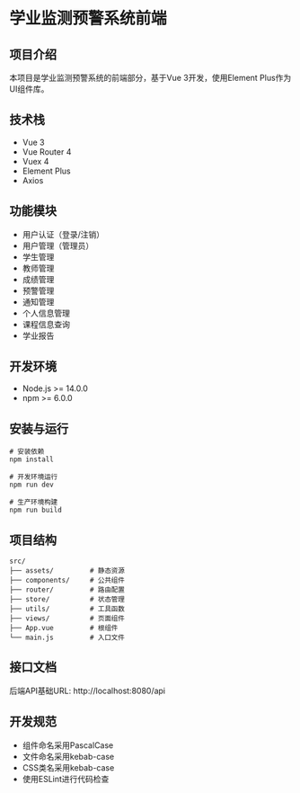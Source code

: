 # 学业监测预警系统前端

## 项目介绍
本项目是学业监测预警系统的前端部分，基于Vue 3开发，使用Element Plus作为UI组件库。

## 技术栈
- Vue 3
- Vue Router 4
- Vuex 4
- Element Plus
- Axios

## 功能模块
- 用户认证（登录/注销）
- 用户管理（管理员）
- 学生管理
- 教师管理
- 成绩管理
- 预警管理
- 通知管理
- 个人信息管理
- 课程信息查询
- 学业报告

## 开发环境
- Node.js >= 14.0.0
- npm >= 6.0.0

## 安装与运行
```
# 安装依赖
npm install

# 开发环境运行
npm run dev

# 生产环境构建
npm run build
```

## 项目结构
```
src/
├── assets/         # 静态资源
├── components/     # 公共组件
├── router/         # 路由配置
├── store/          # 状态管理
├── utils/          # 工具函数
├── views/          # 页面组件
├── App.vue         # 根组件
└── main.js         # 入口文件
```

## 接口文档
后端API基础URL: http://localhost:8080/api

## 开发规范
- 组件命名采用PascalCase
- 文件命名采用kebab-case
- CSS类名采用kebab-case
- 使用ESLint进行代码检查
